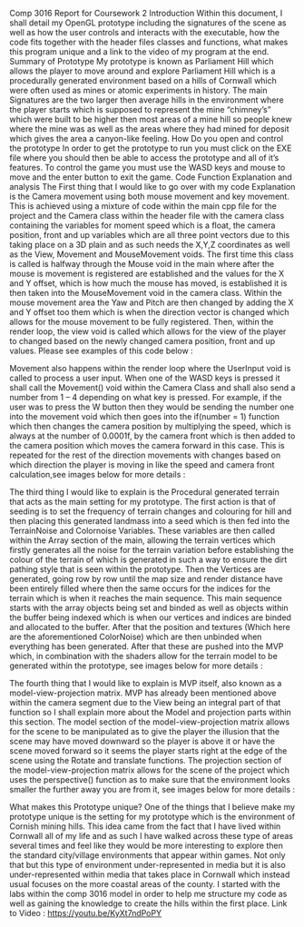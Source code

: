 Comp 3016 Report for Coursework 2
Introduction
Within this document, I shall detail my  OpenGL prototype including the signatures of the scene as well as how the user controls and interacts with the executable, how the code fits together with the header files classes and functions, what makes this program unique and a link to the video of my program at the end.
Summary of Prototype
My prototype is known as Parliament Hill which allows the player to move around and explore  Parliament Hill which is a procedurally generated environment based on a hills of Cornwall which were often used as mines or atomic experiments in history. The main Signatures are the two larger then average hills in the environment where the player  starts which is supposed to represent the mine “chimney’s”  which were built to be higher then most areas of a mine hill so people knew where the mine was as well as the areas where they had mined for deposit which gives the area a canyon-like feeling.
How Do you open and control the prototype
In order to get the prototype to run you must click on the EXE file where you should then be able to access the prototype and all of it’s features. To control the game you must use the WASD keys and mouse to move and the enter button to exit the game.
Code Function Explanation and analysis
The First thing that I would like to go over with my code Explanation is the Camera movement using both mouse movement and key movement. This is achieved using a mixture of code within the main cpp file for the project and the Camera class within the header file with the camera class containing the variables for moment speed which is a float, the camera position, front and up variables which are all three point vectors due to this taking place on a 3D plain and as such needs the X,Y,Z coordinates as well as the View, Movement and MouseMovement voids. The first time this class is called is halfway through the Mouse void in the main where after the mouse is movement is registered are established and the values for the X and Y offset, which is how much the mouse has moved, is established it is then taken into the  MouseMovement void in the camera class. Within the mouse movement area the Yaw and Pitch are then changed by adding the X and Y offset too them which is when the direction vector is changed which allows for the mouse movement to be  fully registered. Then, within the render loop, the view void is called which allows for the view of the player to changed based on the newly changed camera position, front and up values. Please see examples of this code below :














Movement also happens within the render loop where the UserInput void is called to process a user input. When one of the WASD keys is pressed it shall call the Movement() void within the Camera Class and shall also send a number from 1 – 4 depending on what key is pressed. For example, if the user was to press the W button then they would be sending the number one into the movement void which then goes into the if(number = 1) function which then changes the camera position by multiplying the speed, which is always at the number of 0.0001f, by the camera front which is then added to the camera position which moves the camera forward in this case. This is repeated for the rest of the direction movements with changes based on which direction the player is moving in like the speed and camera front calculation,see images below for more details :
































The third thing I would like to explain is the Procedural generated terrain that acts as the main setting for my prototype. The first action is that of seeding is to set the frequency of terrain changes and colouring for hill and then placing this generated landmass into a seed which is then fed into the TerrainNoise and Colornoise Variables. These variables are then called within the Array section of the main, allowing the terrain vertices which firstly generates all the noise for the terrain variation before establishing the colour of the terrain of which is generated in such a way to ensure the dirt pathing style that is seen within the prototype. Then the Vertices are generated, going row by row until the map size and render distance have been entirely filled where then the same occurs for the indices for the terrain which is when it reaches the main sequence. This main sequence starts with the array objects being set and binded as well as objects within the buffer being indexed which is when our vertices and  indices are binded and allocated to the buffer. After that the position and textures (Which here are the aforementioned ColorNoise) which are then unbinded when everything  has been generated. After that these are pushed into the MVP which, in combination with the shaders allow for the terrain model to be generated within the prototype, see images below for more details :




The fourth thing that I would like to explain is MVP itself, also known as a model-view-projection matrix. MVP has already been mentioned above within the camera segment due to the View being an integral part of that function so I shall explain more about the Model and projection parts within this section. The model section of the model-view-projection matrix allows for the scene to be manipulated as to give the player the illusion that the scene may have moved downward so the player is above it or have the scene moved forward so it seems the player starts right at the edge of the scene using the Rotate and translate functions. The projection section of the  model-view-projection matrix allows for the scene of the project which uses the perspective() function as to make sure that the environment looks smaller the further away you are from it, see images below for more details : 

What makes this Prototype unique?
One of the things that I believe make my prototype unique is the setting for my prototype which is the environment of Cornish mining hills. This idea came from the fact that I have lived within Cornwall all of my life and as such I have walked across these type of areas several times and feel like they would be more interesting to explore then the standard city/village environments that appear within games. Not only that but this type of environment under-represented in media but it is also  under-represented within media that takes place in Cornwall which instead usual focuses on the more coastal areas of the county. I started with the labs within the comp 3016 model in order to help me structure my code as well as gaining the knowledge to create the hills within the first place.
Link to Video : https://youtu.be/KyXt7ndPoPY
